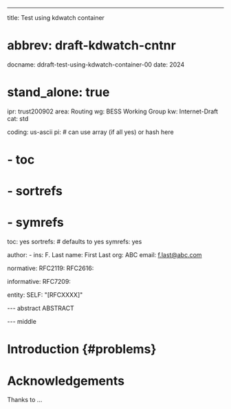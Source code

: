 ---
title: Test using kdwatch container
# abbrev: draft-kdwatch-cntnr
docname: ddraft-test-using-kdwatch-container-00
date: 2024

# stand_alone: true

ipr: trust200902
area: Routing
wg: BESS Working Group
kw: Internet-Draft
cat: std

coding: us-ascii
pi:    # can use array (if all yes) or hash here
#  - toc
#  - sortrefs
#  - symrefs
  toc: yes
  sortrefs:   # defaults to yes
  symrefs: yes

author:
      -
        ins: F. Last
        name: First Last
        org: ABC
        email: f.last@abc.com

normative:
  RFC2119:
  RFC2616:

informative:
  RFC7209:

entity:
        SELF: "[RFCXXXX]"

--- abstract
ABSTRACT

--- middle

Introduction        {#problems}
============

Acknowledgements
================

Thanks to ...


